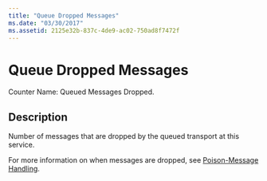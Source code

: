 ```yaml
---
title: "Queue Dropped Messages"
ms.date: "03/30/2017"
ms.assetid: 2125e32b-837c-4de9-ac02-750ad8f7472f
---
```

# Queue Dropped Messages

Counter Name: Queued Messages Dropped.  
  
## Description  

 Number of messages that are dropped by the queued transport at this service.  
  
 For more information on when messages are dropped, see [Poison-Message Handling](../../feature-details/poison-message-handling.md).
